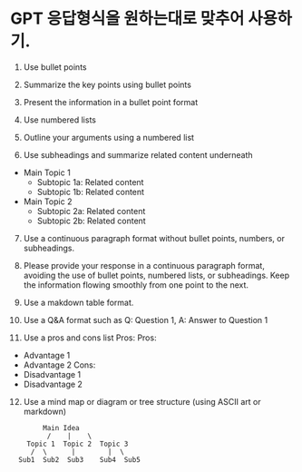 # GPT 응답형식을 원하는대로 맞추어 사용하기.  
1. Use bullet points
2. Summarize the key points using bullet points
3. Present the information in a bullet point format

4. Use numbered lists 
5. Outline your arguments using a numbered list

6. Use subheadings and summarize related content underneath
- Main Topic 1
    - Subtopic 1a: Related content
    - Subtopic 1b: Related content
- Main Topic 2
    - Subtopic 2a: Related content
    - Subtopic 2b: Related content

7. Use a continuous paragraph format without bullet points, numbers, or subheadings.
8. Please provide your response in a continuous paragraph format, avoiding the use of bullet points, numbered lists, or subheadings. Keep the information flowing smoothly from one point to the next.

9. Use a makdown table format.

10. Use a Q&A format such as Q: Question 1, A: Answer to Question 1

11. Use a pros and cons list Pros:
Pros:
- Advantage 1
- Advantage 2
Cons:
- Disadvantage 1
- Disadvantage 2

12. Use a mind map or diagram or tree structure (using ASCII art or markdown)
```
        Main Idea
         /    |    \
    Topic 1  Topic 2  Topic 3
     /  \      |        |  \
  Sub1  Sub2  Sub3    Sub4  Sub5
```
